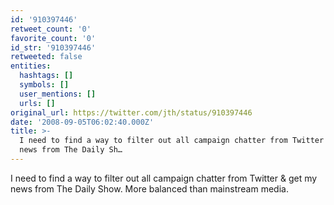 ```yaml
---
id: '910397446'
retweet_count: '0'
favorite_count: '0'
id_str: '910397446'
retweeted: false
entities:
  hashtags: []
  symbols: []
  user_mentions: []
  urls: []
original_url: https://twitter.com/jth/status/910397446
date: '2008-09-05T06:02:40.000Z'
title: >-
  I need to find a way to filter out all campaign chatter from Twitter & get my
  news from The Daily Sh…
---
```


I need to find a way to filter out all campaign chatter from Twitter & get my news from The Daily Show. More balanced than mainstream media.